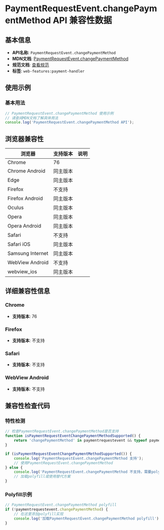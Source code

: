 # PaymentRequestEvent.changePaymentMethod API 兼容性数据

## 基本信息

- **API名称**: `PaymentRequestEvent.changePaymentMethod`
- **MDN文档**: [PaymentRequestEvent.changePaymentMethod](https://developer.mozilla.org/docs/Web/API/PaymentRequestEvent/changePaymentMethod)
- **规范文档**: [查看规范](https://w3c.github.io/payment-handler/#changepaymentmethod-method)
- **标签**: `web-features:payment-handler`

## 使用示例

### 基本用法

```javascript
// PaymentRequestEvent.changePaymentMethod 使用示例
// 请查阅MDN文档了解具体用法
console.log('PaymentRequestEvent.changePaymentMethod API');
```

## 浏览器兼容性

| 浏览器 | 支持版本 | 说明 |
|--------|----------|------|
| Chrome | 76 |  |
| Chrome Android | 同主版本 |  |
| Edge | 同主版本 |  |
| Firefox | 不支持 |  |
| Firefox Android | 同主版本 |  |
| Oculus | 同主版本 |  |
| Opera | 同主版本 |  |
| Opera Android | 同主版本 |  |
| Safari | 不支持 |  |
| Safari iOS | 同主版本 |  |
| Samsung Internet | 同主版本 |  |
| WebView Android | 不支持 |  |
| webview_ios | 同主版本 |  |

## 详细兼容性信息

### Chrome

- **支持版本**: 76

### Firefox

- **支持版本**: 不支持

### Safari

- **支持版本**: 不支持

### WebView Android

- **支持版本**: 不支持

## 兼容性检查代码

### 特性检测

```javascript
// 检查PaymentRequestEvent.changePaymentMethod是否支持
function isPaymentRequestEventChangePaymentMethodSupported() {
    return 'changePaymentMethod' in paymentrequestevent && typeof paymentrequestevent.changePaymentMethod === 'function';
}

if (isPaymentRequestEventChangePaymentMethodSupported()) {
    console.log('PaymentRequestEvent.changePaymentMethod 支持');
    // 使用PaymentRequestEvent.changePaymentMethod
} else {
    console.log('PaymentRequestEvent.changePaymentMethod 不支持，需要polyfill');
    // 加载polyfill或使用替代方案
}
```

### Polyfill示例

```javascript
// PaymentRequestEvent.changePaymentMethod polyfill
if (!paymentrequestevent.changePaymentMethod) {
    // 在这里添加polyfill实现
    console.log('加载PaymentRequestEvent.changePaymentMethod polyfill');
}
```

